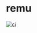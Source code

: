 # remu

[![ci](https://github.com/shiychi/riscv-emu/actions/workflows/ci.yml/badge.svg)](https://github.com/shiychi/riscv-emu/actions/workflows/ci.yml)
